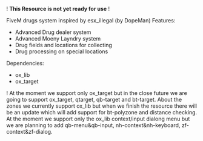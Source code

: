 ! **This Resource is not yet ready for use** !

FiveM drugs system inspired by esx_illegal (by DopeMan)
Features:
- Advanced Drug dealer system
- Advanced Moeny Layndry system
- Drug fields and locations for collecting
- Drug processing on special locations

Dependencies:
- ox_lib
- ox_target

! At the moment we support only ox_target but in the close future we are going to support ox_target, qtarget, qb-target and bt-target. About the zones we currently support ox_lib but when we finish the resource there will be an update which will add support for bt-polyzone and distance checking. At the moment we support only the ox_lib context/input dialong menu but we are planning to add qb-menu&qb-input, nh-context&nh-keyboard, zf-context&zf-dialog.
